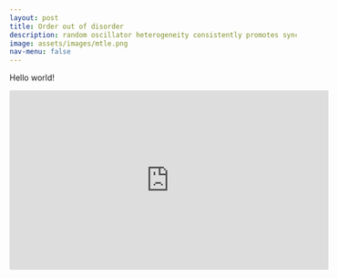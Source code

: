 ```yaml
---
layout: post
title: Order out of disorder
description: random oscillator heterogeneity consistently promotes synchronized rhythm
image: assets/images/mtle.png
nav-menu: false
---
```


Hello world!

<iframe width="560" height="315" src="https://www.youtube.com/embed/u6i2XwrGVqk" frameborder="0" allow="accelerometer; autoplay; encrypted-media; gyroscope; picture-in-picture" align="middle" allowfullscreen></iframe>
